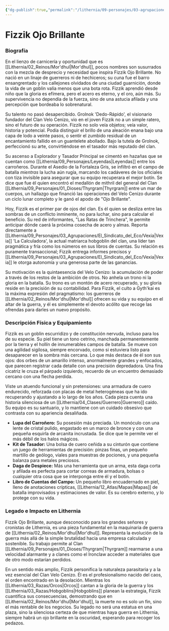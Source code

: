 ```yaml
---
{"dg-publish":true,"permalink":"/lithernia/09-personajes/03-agrupaciones/clan-velo-cenizo/fizzik-ojo-brillante/","tags":["[lithernia","personajes","Clan Velo Cenizo","goblin","Mor'dhul"]}
---
```


# Fizzik Ojo Brillante

### Biografía

En el lienzo de carnicería y oportunidad que es [[Lithernia/02_Reinos/Mor'dhul\|Mor'dhul]], pocos nombres son susurrados con la mezcla de desprecio y necesidad que inspira Fizzik Ojo Brillante. No nació en un linaje de guerreros ni de hechiceros; su cuna fue el barro ensangrentado y los callejones olvidados de una ciudad guarnición, donde la vida de un goblin valía menos que una bota rota. Fizzik aprendió desde niño que la gloria es efímera, pero el acero es eterno, y el oro, aún más. Su supervivencia no dependía de la fuerza, sino de una astucia afilada y una percepción que bordeaba lo sobrenatural.

Su talento no pasó desapercibido. Grolnok 'Dedo-Rápido', el visionario fundador del Clan Velo Cenizo, vio en el joven Fizzik no a un simple ratero, sino el futuro de su operación. Fizzik no solo veía objetos; veía valor, historia y potencial. Podía distinguir el brillo de una aleación enana bajo una capa de lodo a veinte pasos, o sentir el zumbido residual de un encantamiento fallido en un guantelete abollado. Bajo la tutela de Grolnok, perfeccionó su arte, convirtiéndose en el tasador más reputado del clan.

Su ascenso a Explorador y Tasador Principal se cimentó en hazañas que se cuentan como [[Lithernia/09_Personajes/Leyendas\|Leyendas]] entre los carroñeros. Durante el Asedio de la Fortaleza Gris, se infiltró en el campo de batalla *mientras* la lucha aún rugía, marcando los cadáveres de los oficiales con tiza invisible para asegurar que su equipo recuperara el mejor botín. Se dice que fue él quien encontró el medallón de mithril del general del Clan [[Lithernia/09_Personajes/01_Dioses/Thyrgram\|Thyrgram]] entre un mar de cuerpos, un hallazgo que financió las operaciones del Velo Cenizo durante un ciclo lunar completo y le ganó el apodo de "Ojo Brillante".

Hoy, Fizzik es el primer par de ojos del clan. Es él quien se desliza entre las sombras de un conflicto inminente, no para luchar, sino para calcular el beneficio. Su red de informantes, "Las Ratas de Trinchera", le permite anticipar dónde caerá la próxima cosecha de acero y almas. Reporta directamente a [[Lithernia/09_Personajes/03_Agrupaciones/El_Sindicato_del_Eco/Vexia\|Vexia]] 'La Calculadora', la actual matriarca hobgoblin del clan, una líder tan pragmática y fría como los números en sus libros de cuentas. Su relación es puramente transaccional; Fizzik entrega informes precisos y [[Lithernia/09_Personajes/03_Agrupaciones/El_Sindicato_del_Eco/Vexia\|Vexia]] le otorga autonomía y una generosa parte de las ganancias.

Su motivación es la quintaesencia del Velo Cenizo: la acumulación de poder a través de los restos de la ambición de otros. No anhela un trono ni la gloria en la batalla. Su trono es un montón de acero recuperado, y su gloria reside en la precisión de su contabilidad. Para Fizzik, el culto a Gyth'kai es la máxima expresión del pragmatismo: los guerreros de [[Lithernia/02_Reinos/Mor'dhul\|Mor'dhul]] ofrecen su vida y su equipo en el altar de la guerra, y él es simplemente el devoto acólito que recoge las ofrendas para darles un nuevo propósito.

### Descripción Física y Equipamiento

Fizzik es un goblin escurridizo y de constitución nervuda, incluso para los de su especie. Su piel tiene un tono cetrino, manchada permanentemente por la tierra y el hollín de innumerables campos de batalla. Se mueve con una agilidad sigilosa, siempre encorvado, como si estuviera listo para desaparecer en la sombra más cercana. Lo que más destaca de él son sus ojos: dos orbes de un amarillo intenso, anormalmente grandes y enfocados, que parecen registrar cada detalle con una precisión depredadora. Una fina cicatriz le cruza el párpado izquierdo, recuerdo de un encuentro demasiado cercano con una flecha perdida.

Viste un atuendo funcional y sin pretensiones: una armadura de cuero endurecido, reforzada con placas de metal heterogéneas que ha ido recuperando y ajustando a lo largo de los años. Cada pieza cuenta una historia silenciosa de un [[Lithernia/04_Clases/Guerrero\|Guerrero]] caído. Su equipo es su santuario, y lo mantiene con un cuidado obsesivo que contrasta con su apariencia desaliñada.

*   **Lupa del Carroñero:** Su posesión más preciada. Un monóculo con una lente de cristal pulido, engastado en un marco de bronce y con una pequeña esquirla de arcanita incrustada. Se dice que le permite ver el más débil de los halos mágicos.
*   **Kit de Tasador:** Una bolsa de cuero ceñida a su cinturón que contiene un juego de herramientas de precisión: pinzas finas, un pequeño martillo de geólogo, viales para muestras de pociones, y una pequeña balanza para metales preciosos.
*   **Daga de Despiece:** Más una herramienta que un arma, esta daga corta y afilada es perfecta para cortar correas de armadura, bolsas o cualquier otra cosa que se interponga entre él y el botín.
*   **Libro de Cuentas del Campo:** Un pequeño libro encuadernado en piel, lleno de anotaciones crípticas, [[Lithernia/12_Atlas/Mapas\|Mapas]] de batalla improvisados y estimaciones de valor. Es su cerebro externo, y lo protege con su vida.

### Legado e Impacto en Lithernia

Fizzik Ojo Brillante, aunque desconocido para los grandes señores y cronistas de Lithernia, es una pieza fundamental en la maquinaria de guerra de [[Lithernia/02_Reinos/Mor'dhul\|Mor'dhul]]. Representa la evolución de la guerra más allá de la simple brutalidad hacia una empresa calculada y sostenible. Su trabajo permite al Clan [[Lithernia/09_Personajes/01_Dioses/Thyrgram\|Thyrgram]] rearmarse a una velocidad alarmante y a clanes como el Ironclaw acceder a materiales que de otro modo estarían perdidos.

En un sentido más amplio, Fizzik personifica la naturaleza parasitaria y a la vez esencial del Clan Velo Cenizo. Él es el profesionalismo nacido del caos, el orden encontrado en la desolación. Mientras los [[Lithernia/03_Razas/Orcos\|Orcos]] cantan a la gloria de la guerra y los [[Lithernia/03_Razas/Hobgoblins\|Hobgoblins]] planean la estrategia, Fizzik cuantifica sus consecuencias, demostrando que en [[Lithernia/02_Reinos/Mor'dhul\|Mor'dhul]], la muerte no es solo un fin, sino el más rentable de los negocios. Su legado no será una estatua en una plaza, sino la silenciosa certeza de que mientras haya guerra en Lithernia, siempre habrá un ojo brillante en la oscuridad, esperando para recoger los pedazos.